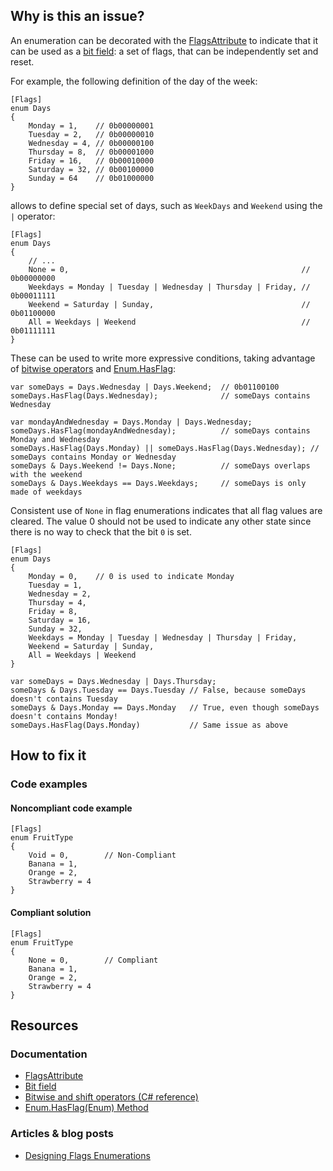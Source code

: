 ## Why is this an issue?
 
An enumeration can be decorated with the [FlagsAttribute](https://learn.microsoft.com/en-us/dotnet/api/system.flagsattribute) to indicate that it can be used as a [bit field](https://en.wikipedia.org/wiki/Bit_field): a set of flags, that can be independently set and reset.
 
For example, the following definition of the day of the week:

    [Flags]
    enum Days
    {
        Monday = 1,    // 0b00000001
        Tuesday = 2,   // 0b00000010
        Wednesday = 4, // 0b00000100
        Thursday = 8,  // 0b00001000
        Friday = 16,   // 0b00010000
        Saturday = 32, // 0b00100000
        Sunday = 64    // 0b01000000
    }

allows to define special set of days, such as `WeekDays` and `Weekend` using the `|` operator:

    [Flags]
    enum Days
    {
        // ...
        None = 0,                                                    // 0b00000000
        Weekdays = Monday | Tuesday | Wednesday | Thursday | Friday, // 0b00011111
        Weekend = Saturday | Sunday,                                 // 0b01100000
        All = Weekdays | Weekend                                     // 0b01111111
    }

These can be used to write more expressive conditions, taking advantage of [bitwise operators](https://learn.microsoft.com/en-us/dotnet/csharp/language-reference/operators/bitwise-and-shift-operators) and [Enum.HasFlag](https://learn.microsoft.com/en-us/dotnet/api/system.enum.hasflag):

    var someDays = Days.Wednesday | Days.Weekend;  // 0b01100100
    someDays.HasFlag(Days.Wednesday);              // someDays contains Wednesday
    
    var mondayAndWednesday = Days.Monday | Days.Wednesday;
    someDays.HasFlag(mondayAndWednesday);          // someDays contains Monday and Wednesday
    someDays.HasFlag(Days.Monday) || someDays.HasFlag(Days.Wednesday); // someDays contains Monday or Wednesday
    someDays & Days.Weekend != Days.None;          // someDays overlaps with the weekend
    someDays & Days.Weekdays == Days.Weekdays;     // someDays is only made of weekdays

Consistent use of `None` in flag enumerations indicates that all flag values are cleared. The value 0 should not be used to indicate any other state since there is no way to check that the bit `0` is set.

    [Flags]
    enum Days
    {
        Monday = 0,    // 0 is used to indicate Monday
        Tuesday = 1,
        Wednesday = 2,
        Thursday = 4,
        Friday = 8,
        Saturday = 16,
        Sunday = 32,
        Weekdays = Monday | Tuesday | Wednesday | Thursday | Friday,
        Weekend = Saturday | Sunday,
        All = Weekdays | Weekend
    }
    
    var someDays = Days.Wednesday | Days.Thursday;
    someDays & Days.Tuesday == Days.Tuesday // False, because someDays doesn't contains Tuesday
    someDays & Days.Monday == Days.Monday   // True, even though someDays doesn't contains Monday!
    someDays.HasFlag(Days.Monday)           // Same issue as above

## How to fix it
 
### Code examples
 
#### Noncompliant code example

    [Flags]
    enum FruitType
    {
        Void = 0,        // Non-Compliant
        Banana = 1,
        Orange = 2,
        Strawberry = 4
    }

#### Compliant solution

    [Flags]
    enum FruitType
    {
        None = 0,        // Compliant
        Banana = 1,
        Orange = 2,
        Strawberry = 4
    }

## Resources
 
### Documentation
 
- [FlagsAttribute](https://learn.microsoft.com/en-us/dotnet/api/system.flagsattribute)
- [Bit field](https://en.wikipedia.org/wiki/Bit_field)
- [Bitwise and shift operators
  (C# reference)](https://learn.microsoft.com/en-us/dotnet/csharp/language-reference/operators/bitwise-and-shift-operators)
- [Enum.HasFlag(Enum) Method](https://learn.microsoft.com/en-us/dotnet/api/system.enum.hasflag)

### Articles & blog posts

- [Designing Flags Enumerations](https://learn.microsoft.com/en-us/previous-versions/dotnet/netframework-4.0/ms229062%28v=vs.100%29)